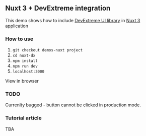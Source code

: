 ## Nuxt 3 + DevExtreme integration
This demo shows how to include [DevExtreme UI library](https://js.devexpress.com/) in [Nuxt 3](https://nuxt.com/) application

### How to use
1. `git checkout demos-nuxt project`
2. `cd nuxt-dx`
3. `npm install`
4. `npm run dev` 
5. `localhost:3000` 

View in browser

### TODO

Currenlty bugged - button cannot be clicked in production mode.

### Tutorial article
TBA
